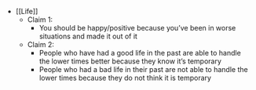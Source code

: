 - [[Life]]
    - Claim 1:
        - You should be happy/positive because you’ve been in worse situations and made it out of it
    - Claim 2:
        - People who have had a good life in the past are able to handle the lower times better because they know it’s temporary
        - People who had a bad life in their past are not able to handle the lower times because they do not think it is temporary
